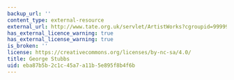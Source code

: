 ```yaml
---
backup_url: ''
content_type: external-resource
external_url: http://www.tate.org.uk/servlet/ArtistWorks?cgroupid=999999961&artistid=538&page=1
has_external_licence_warning: true
has_external_license_warning: true
is_broken: ''
license: https://creativecommons.org/licenses/by-nc-sa/4.0/
title: George Stubbs
uid: eba87b5b-2c1c-45a7-a11b-5e895f8b4f6b
---
```

